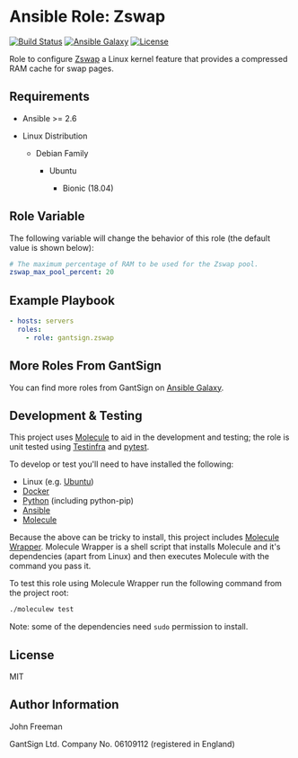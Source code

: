 Ansible Role: Zswap
===================

[![Build Status](https://travis-ci.com/gantsign/ansible_role_zswap.svg?branch=master)](https://travis-ci.com/gantsign/ansible_role_zswap)
[![Ansible Galaxy](https://img.shields.io/badge/ansible--galaxy-gantsign.zswap-blue.svg)](https://galaxy.ansible.com/gantsign/zswap)
[![License](https://img.shields.io/badge/license-MIT-blue.svg)](https://raw.githubusercontent.com/gantsign/ansible_role_zswap/master/LICENSE)

Role to configure
[Zswap](https://www.kernel.org/doc/Documentation/vm/zswap.txt) a Linux kernel
feature that provides a compressed RAM cache for swap pages.

Requirements
------------

* Ansible >= 2.6

* Linux Distribution

    * Debian Family

        * Ubuntu

            * Bionic (18.04)

Role Variable
-------------

The following variable will change the behavior of this role (the default value
is shown below):

```yaml
# The maximum percentage of RAM to be used for the Zswap pool.
zswap_max_pool_percent: 20
```

Example Playbook
----------------

```yaml
- hosts: servers
  roles:
    - role: gantsign.zswap
```

More Roles From GantSign
------------------------

You can find more roles from GantSign on
[Ansible Galaxy](https://galaxy.ansible.com/gantsign).

Development & Testing
---------------------

This project uses [Molecule](http://molecule.readthedocs.io/) to aid in the
development and testing; the role is unit tested using
[Testinfra](http://testinfra.readthedocs.io/) and
[pytest](http://docs.pytest.org/).

To develop or test you'll need to have installed the following:

* Linux (e.g. [Ubuntu](http://www.ubuntu.com/))
* [Docker](https://www.docker.com/)
* [Python](https://www.python.org/) (including python-pip)
* [Ansible](https://www.ansible.com/)
* [Molecule](http://molecule.readthedocs.io/)

Because the above can be tricky to install, this project includes
[Molecule Wrapper](https://github.com/gantsign/molecule-wrapper). Molecule
Wrapper is a shell script that installs Molecule and it's dependencies (apart
from Linux) and then executes Molecule with the command you pass it.

To test this role using Molecule Wrapper run the following command from the
project root:

```bash
./moleculew test
```

Note: some of the dependencies need `sudo` permission to install.

License
-------

MIT

Author Information
------------------

John Freeman

GantSign Ltd.
Company No. 06109112 (registered in England)
